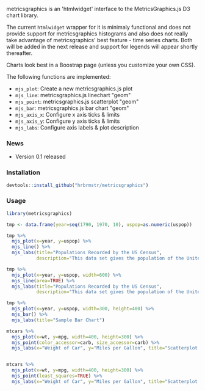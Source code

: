 metricsgraphics is an 'htmlwidget' interface to the MetricsGraphics.js D3 chart library.

The current `htmlwidget` wrapper for it is minimaly functional and does not provide support for metricsgraphics histograms and also does not really take advantage of metricsgraphics' best feature - time series charts. Both will be added in the next release and support for legends will appear shortly thereafter.

Charts look best in a Boostrap page (unless you customize your own CSS).

The following functions are implemented:

-   `mjs_plot`: Create a new metricsgraphics.js plot
-   `mjs_line`: metricsgraphics.js linechart "geom"
-   `mjs_point`: metricsgraphics.js scatterplot "geom"
-   `mjs_bar`: metricsgraphics.js bar chart "geom"
-   `mjs_axis_x`: Configure x axis ticks & limits
-   `mjs_axis_y`: Configure y axis ticks & limits
-   `mjs_labs`: Configure axis labels & plot description

### News

-   Version 0.1 released

### Installation

``` r
devtools::install_github("hrbrmstr/metricsgraphics")
```

### Usage

``` r
library(metricsgraphics)

tmp <- data.frame(year=seq(1790, 1970, 10), uspop=as.numeric(uspop))

tmp %>%
  mjs_plot(x=year, y=uspop) %>%
  mjs_line() %>%
  mjs_labs(title="Populations Recorded by the US Census", 
           description="This data set gives the population of the United States (in millions) as recorded by the decennial census for the period 1790–1970.")

tmp %>%
  mjs_plot(x=year, y=uspop, width=600) %>%
  mjs_line(area=TRUE) %>%
  mjs_labs(title="Populations Recorded by the US Census", 
           description="This data set gives the population of the United States (in millions) as recorded by the decennial census for the period 1790–1970.")

tmp %>% 
  mjs_plot(x=year, y=uspop, width=300, height=400) %>%
  mjs_bar() %>%
  mjs_labs(title="Sample Bar Chart")

mtcars %>% 
  mjs_plot(x=wt, y=mpg, width=400, height=300) %>%
  mjs_point(color_accessor=carb, size_accessor=carb) %>%
  mjs_labs(x="Weight of Car", y="Miles per Gallon", title="Scatterplot w/color & size")


mtcars %>% 
  mjs_plot(x=wt, y=mpg, width=400, height=300) %>%
  mjs_point(least_squares=TRUE) %>%
  mjs_labs(x="Weight of Car", y="Miles per Gallon", title="Scatterplot w/least squares")
```
